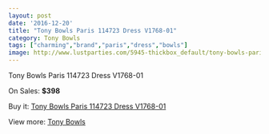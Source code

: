 ```yaml
---
layout: post
date: '2016-12-20'
title: "Tony Bowls Paris 114723 Dress V1768-01"
category: Tony Bowls
tags: ["charming","brand","paris","dress","bowls"]
image: http://www.lustparties.com/5945-thickbox_default/tony-bowls-paris-114723-dress-v1768-01.jpg
---
```

Tony Bowls Paris 114723 Dress V1768-01

On Sales: **$398**
<a href="https://www.lustparties.com/en/tony-bowls/2020-tony-bowls-paris-114723-dress-v1768-01.html"><amp-img layout="responsive" width="600" height="600" src="//www.lustparties.com/5945-thickbox_default/tony-bowls-paris-114723-dress-v1768-01.jpg" alt="Tony Bowls Paris 114723 Dress V1768-01 0" /></a>

Buy it: [Tony Bowls Paris 114723 Dress V1768-01](https://www.lustparties.com/en/tony-bowls/2020-tony-bowls-paris-114723-dress-v1768-01.html "Tony Bowls Paris 114723 Dress V1768-01")

View more: [Tony Bowls](https://www.lustparties.com/en/5-tony-bowls "Tony Bowls")